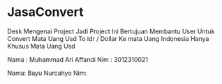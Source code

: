 # JasaConvert
Desk Mengenai Project
Jadi Project Ini Bertujuan Membantu User Untuk Convert Mata Uang Usd To idr / Dollar Ke mata Uang Indonesia 
Hanya Khusus Mata Uang Usd 

Nama : Muhammad Ari Affandi
Nim : 3012310021

Nama: Bayu Nurcahyo
Nim:

